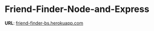 # Friend-Finder-Node-and-Express

**URL**: [friend-finder-bs.herokuapp.com](https://friend-finder-bs.herokuapp.com/)
